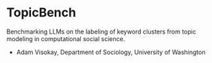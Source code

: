 # TopicBench
Benchmarking LLMs on the labeling of keyword clusters from topic modeling in computational social science.
- Adam Visokay, Department of Sociology, University of Washington